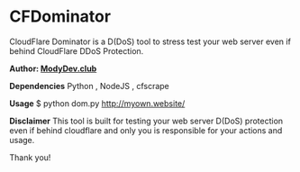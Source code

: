 # CFDominator
CloudFlare Dominator is a D(DoS) tool to stress test your web server even if behind CloudFlare DDoS Protection.

<strong>Author: <a href="http://modydev.club/">ModyDev.club</a> </strong>


<strong>Dependencies</strong>
Python , NodeJS , cfscrape


<strong>Usage</strong>
$ python dom.py http://myown.website/


<strong>Disclaimer</strong>
This tool is built for testing your web server  D(DoS) protection even if behind cloudflare and only you is responsible for your actions and usage.

Thank you!
